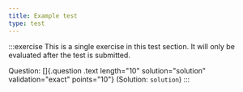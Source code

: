 ```yaml
---
title: Example test
type: test
---
```


:::exercise
This is a single exercise in this test section. It will only be evaluated after
the test is submitted.

Question: []{.question .text length="10" solution="solution" validation="exact"
points="10"} (Solution: `solution`)
:::

